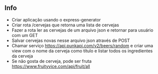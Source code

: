 ## Info

- Criar aplicação usando o express-generator
- Criar rota /cervejas que retorna uma lista de cervejas
- Fazer a rota ler as cervejas de um arquivo json e retornar para usuário com um GET
- Salvar cervejas novas nesse arquivo json através de POST
- Chamar serviço <https://api.punkapi.com/v2/beers/random> e criar uma view com o nome da cerveja como título e listar todos os ingredientes da cerveja
- Se não gosta de cerveja, pode ser fruta <https://www.fruityvice.com/api/fruit/all>
